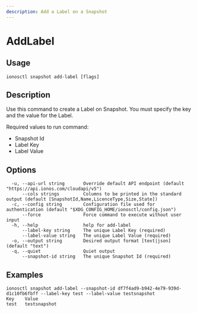 ```yaml
---
description: Add a Label on a Snapshot
---
```


# AddLabel

## Usage

```text
ionosctl snapshot add-label [flags]
```

## Description

Use this command to create a Label on Snapshot. You must specify the key and the value for the Label.

Required values to run command: 

* Snapshot Id 
* Label Key
* Label Value

## Options

```text
  -u, --api-url string       Override default API endpoint (default "https://api.ionos.com/cloudapi/v5")
      --cols strings         Columns to be printed in the standard output (default [SnapshotId,Name,LicenceType,Size,State])
  -c, --config string        Configuration file used for authentication (default "$XDG_CONFIG_HOME/ionosctl/config.json")
      --force                Force command to execute without user input
  -h, --help                 help for add-label
      --label-key string     The unique Label Key (required)
      --label-value string   The unique Label Value (required)
  -o, --output string        Desired output format [text|json] (default "text")
  -q, --quiet                Quiet output
      --snapshot-id string   The unique Snapshot Id (required)
```

## Examples

```text
ionosctl snapshot add-label --snapshot-id df7f4ad9-b942-4e79-939d-d1c10fb6fbff --label-key test --label-value testsnapshot
Key    Value
test   testsnapshot
```

